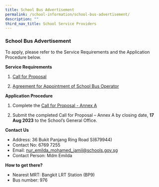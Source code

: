 ```yaml
---
title: School Bus Advertisement
permalink: /school-information/school-bus-advertisement/
description: ""
third_nav_title: School Service Providers
---
```

### School Bus Advertisement

To apply, please refer to the Service Requirements and the Application Procedure below.

**Service Requirements**

1.	[Call for Proposal](/files/a1%20call%20for%20proposals%20by%20school%20(june2023)bcps.pdf)
 
2.	[Agreement for Appointment of School Bus Operator](/files/a3%20agreement%20for%20appointment%20of%20school%20bus%20operator%20(june2023)bcps.pdf)

**Application Procedure**

1. Complete the [Call for Proposal - Annex A](/files/a2%20call%20for%20proposal%20annex%20a%20(june2023)bcps.pdf)

2. Submit the completed Call for Proposal – Annex A by closing date, **17 Aug 2023** to the School’s General Office.

**Contact Us**
* Address: 36 Bukit Panjang Ring Road S(679944)
* Contact No: 6769 7255
* Email: [nur_emilda_mohamed_jamil@schools.gov.sg](mailto:nur_emilda_mohamed_jamil@schools.gov.sg)
* Contact Person: Mdm Emilda


**How to get there?**
* Nearest MRT: Bangkit LRT Station (BP9) 
* Bus number: 976